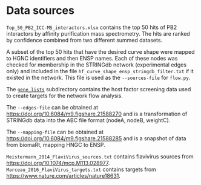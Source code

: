 # Data sources

`Top_50_PB2_ICC-MS_interactors.xlsx` contains the top 50 hits of PB2 interactors by affinity purification mass spectrometry.
The hits are ranked by confidence combined from two different summed datasets.

A subset of the top 50 hits that have the desired curve shape were mapped to HGNC identifiers and then ENSP names.
Each of these nodes was checked for membership in the STRINGdb network (experimental edges only) and included in the file `hf_curve_shape_ensp_stringdb_filter.txt` if it existed in the network.
This file is used as the `--sources-file` for `flow.py`.

The [`gene_lists`](gene_lists) subdirectory contains the host factor screening data used to create targets for the network flow analysis.

The `--edges-file` can be obtained at https://doi.org/10.6084/m9.figshare.21588270 and is a transformation of STRINGdb data into the ABC file format (nodeA, nodeB, weightC).

The `--mapping-file` can be obtained at https://doi.org/10.6084/m9.figshare.21588285 and is a snapshot of data from biomaRt, mapping HNGC to ENSP.

`Meistermann_2014_FlaviVirus_sources.txt` contains flavivirus sources from https://doi.org/10.1074/mcp.M113.028977. `Marceau_2016_FlaviVirus_targets.txt` contains targets from https://www.nature.com/articles/nature18631.
